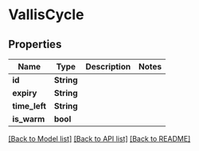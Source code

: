 # VallisCycle

## Properties

Name | Type | Description | Notes
------------ | ------------- | ------------- | -------------
**id** | **String** |  | 
**expiry** | **String** |  | 
**time_left** | **String** |  | 
**is_warm** | **bool** |  | 

[[Back to Model list]](../README.md#documentation-for-models) [[Back to API list]](../README.md#documentation-for-api-endpoints) [[Back to README]](../README.md)


